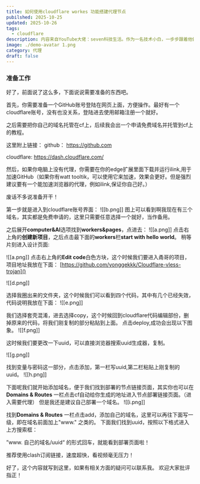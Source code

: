 ```yaml
---
title: 如何使用cloudflare workes 功能搭建代理节点
pubilshed: 2025-10-25
updated: 2025-10-26
tags:
  - cloudflare
description: 内容来自YouTube大佬：seven科技生活。作为一名技术小白，一步步跟着他做也成功搭建出自己的节点，并且能解锁x，chatgpt和gemini，能秒开高帧视频，使用体验也是不错的。
image: ./demo-avatar 1.png
category: 代理
draft: false
---
```

### 准备工作

好了，前面说了这么多，下面说说需要准备的东西吧。

首先，你需要准备一个GitHub账号登陆在网页上面，方便操作。最好有一个cloudflare账号，没有也没关系，登陆进去使用邮箱注册一个就好。

之后需要把你自己的域名托管在cf上，后续我会出一个申请免费域名并托管到cf上的教程。

这里附上链接：
github：
https://github.com

cloudflare: https://dash.cloudflare.com/

然后，如果你电脑上没有代理，你需要在你的edge扩展里面下载并运行ilink,用于加速GitHub（如果你有watt tooltik，可以使用它来加速，效果会更好。但是强烈建议要有一个能加速浏览器的代理，例如ilink,保证你自己好。）

废话不多说准备开干！

第一步就是进入到cloudflare账号界面：
![[b.png]]
图上可以看到啊我现在有三个域名，其实都是免费申请的，这里只需要任意选择一个就好，当作备用。

之后展开**computer&AI**选项找到**workers&pages**，点进去：
![[a.png]]
点击右上角的**创建新项目**，之后点击最下面的**workers**栏**start with hello world**。
稍等片刻进入设计页面:

![[a.png]]
点击右上角的**Edit code**白色方块，这个时候我们要进入甬哥的项目，项目地址我放在下面：
[https://github.com/yonggekkk/Cloudflare-vless-trojan]()

![[d.png]]

选择我圈出来的文件夹，这个时候我们可以看到四个代码，其中有几个已经失效，代码说明我放在下面：
![[e.png]]

我们选择套壳混淆，进去选择copy，这个时候回到cloudflare代码编辑部份，删掉原来的代码，将我们刚复制的部分粘贴到上面。
点击deploy,成功会出现以下图象。
![[f.png]]

这时候我们要更改一下uuid，可以直接浏览器搜索uuid生成器，复制。

![[g.png]]

找到变量与密码这一部分，点击添加，第一栏写uuid,第二栏粘贴上刚复制的uuid。
![[h.png]]

下面呢我们就开始添加域名，便于我们找到部署的节点链接页面，其实你也可以在**Domains & Routes** 一栏点击cf自动给你生成的地址进入节点部署链接页面。（进入需要代理）
但是我还是建议自己部署一个域名。
![[i.png]]

找到**Domains & Routes** 一栏点击add，添加自己的域名，这里可以再往下面写一级，即在域名前面加上"www." 之类的。
下面我们找到uuid，按照以下格式进入上方搜索框：

”www. 自己的域名/uuid“ 的形式回车，就能看到部署页面啦！

推荐使用clash订阅链接，速度超快，看视频毫无压力！

好了，这个内容就写到这里，如果有相关方面的疑问可以联系我。
欢迎大家批评指正！